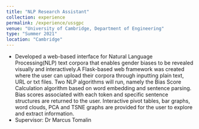 ```yaml
---
title: "NLP Research Assistant"
collection: experience
permalink: /experience/ussgpc
venue: "University of Cambridge, Department of Engineering"
type: "Summer 2021"
location: "Cambridge"
---
```



* Developed a web-based interface for Natural Language Processing(NLP) text corpora that enables gender biases to be revealed visually and interactively.A Flask-based web framework was created where the user can upload their corpora through inputting plain text, URL or txt files. Two NLP algorithms will run, namely the Bias Score Calculation algorithm based on word embedding and sentence parsing. Bias scores associated with each token and specific sentence structures are returned to the user. Interactive pivot tables, bar graphs, word clouds, PCA and TSNE graphs are provided for the user to explore and extract information.
* Supervisor: Dr Marcus Tomalin

